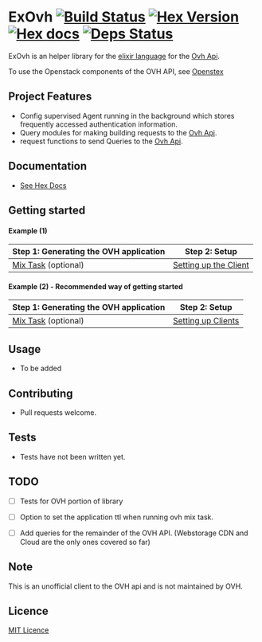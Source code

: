 # ExOvh [![Build Status](https://travis-ci.org/stephenmoloney/ex_ovh.svg)](https://travis-ci.org/stephenmoloney/ex_ovh) [![Hex Version](http://img.shields.io/hexpm/v/ex_ovh.svg?style=flat)](https://hex.pm/packages/ex_ovh) [![Hex docs](http://img.shields.io/badge/hex.pm-docs-green.svg?style=flat)](https://hexdocs.pm/ex_ovh) [![Deps Status](https://beta.hexfaktor.org/badge/prod/github/stephenmoloney/ex_ovh.svg)](https://beta.hexfaktor.org/github/stephenmoloney/ex_ovh)


ExOvh is an helper library for the [elixir language](http://elixir-lang.org/) for the [Ovh Api](https://api.ovh.com/).

To use the Openstack components of the OVH API, see [Openstex](https://github.com/stephenmoloney/openstex)


## Project Features

- Config supervised Agent running in the background which stores frequently accessed authentication information.
- Query modules for making building requests to the [Ovh Api](https://api.ovh.com/).
- request functions to send Queries to the [Ovh Api](https://api.ovh.com/).


## Documentation

- [See Hex Docs](https://hexdocs.pm/ex_ovh/0.1.1/api-reference.html)

## Getting started

#### Example (1)

| Step 1: Generating the OVH application | Step 2: Setup |
|---|---|
| [Mix Task](https://github.com/stephenmoloney/ex_ovh/blob/master/docs/mix_task_basic.md) (optional) | [Setting up the Client](https://github.com/stephenmoloney/ex_ovh/blob/master/docs/getting_started_basic.md) |

#### Example (2) - Recommended way of getting started

| Step 1: Generating the OVH application | Step 2: Setup |
|---|---|
| [Mix Task](https://github.com/stephenmoloney/ex_ovh/blob/master/docs/mix_task_advanced.md) (optional) | [Setting up Clients](https://hexdocs.pm/ex_ovh/blob/master/docs/getting_started_advanced.md) |


## Usage

- To be added


## Contributing
- Pull requests welcome.


## Tests

- Tests have not been written yet.


## TODO

- [ ] Tests for OVH portion of library
- [ ] Option to set the application ttl when running ovh mix task.
- [ ] Add queries for the remainder of the OVH API. (Webstorage CDN and Cloud are the only ones covered so far)


## Note 

This is an unofficial client to the OVH api and is not maintained by OVH.


## Licence 

[MIT Licence](LICENCE.md)